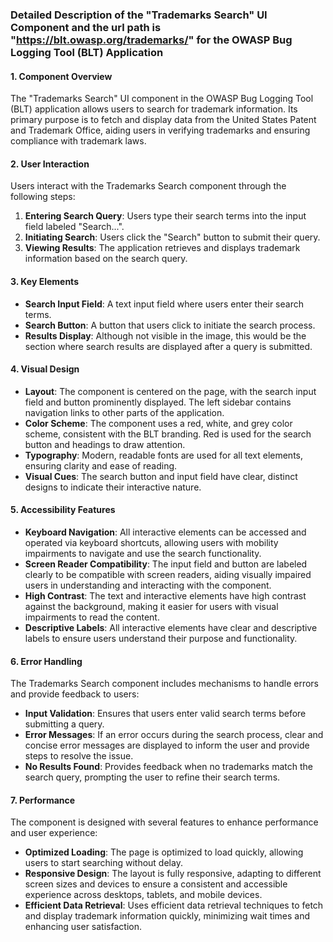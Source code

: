 ### Detailed Description of the "Trademarks Search" UI Component and the url path is "https://blt.owasp.org/trademarks/" for the OWASP Bug Logging Tool (BLT) Application

#### 1. Component Overview
The "Trademarks Search" UI component in the OWASP Bug Logging Tool (BLT) application allows users to search for trademark information. Its primary purpose is to fetch and display data from the United States Patent and Trademark Office, aiding users in verifying trademarks and ensuring compliance with trademark laws.

#### 2. User Interaction
Users interact with the Trademarks Search component through the following steps:
1. **Entering Search Query**: Users type their search terms into the input field labeled "Search...".
2. **Initiating Search**: Users click the "Search" button to submit their query.
3. **Viewing Results**: The application retrieves and displays trademark information based on the search query.

#### 3. Key Elements
- **Search Input Field**: A text input field where users enter their search terms.
- **Search Button**: A button that users click to initiate the search process.
- **Results Display**: Although not visible in the image, this would be the section where search results are displayed after a query is submitted.

#### 4. Visual Design
- **Layout**: The component is centered on the page, with the search input field and button prominently displayed. The left sidebar contains navigation links to other parts of the application.
- **Color Scheme**: The component uses a red, white, and grey color scheme, consistent with the BLT branding. Red is used for the search button and headings to draw attention.
- **Typography**: Modern, readable fonts are used for all text elements, ensuring clarity and ease of reading.
- **Visual Cues**: The search button and input field have clear, distinct designs to indicate their interactive nature.

#### 5. Accessibility Features
- **Keyboard Navigation**: All interactive elements can be accessed and operated via keyboard shortcuts, allowing users with mobility impairments to navigate and use the search functionality.
- **Screen Reader Compatibility**: The input field and button are labeled clearly to be compatible with screen readers, aiding visually impaired users in understanding and interacting with the component.
- **High Contrast**: The text and interactive elements have high contrast against the background, making it easier for users with visual impairments to read the content.
- **Descriptive Labels**: All interactive elements have clear and descriptive labels to ensure users understand their purpose and functionality.

#### 6. Error Handling
The Trademarks Search component includes mechanisms to handle errors and provide feedback to users:
- **Input Validation**: Ensures that users enter valid search terms before submitting a query.
- **Error Messages**: If an error occurs during the search process, clear and concise error messages are displayed to inform the user and provide steps to resolve the issue.
- **No Results Found**: Provides feedback when no trademarks match the search query, prompting the user to refine their search terms.

#### 7. Performance
The component is designed with several features to enhance performance and user experience:
- **Optimized Loading**: The page is optimized to load quickly, allowing users to start searching without delay.
- **Responsive Design**: The layout is fully responsive, adapting to different screen sizes and devices to ensure a consistent and accessible experience across desktops, tablets, and mobile devices.
- **Efficient Data Retrieval**: Uses efficient data retrieval techniques to fetch and display trademark information quickly, minimizing wait times and enhancing user satisfaction.